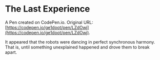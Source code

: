 # The Last Experience

A Pen created on CodePen.io. Original URL: [https://codepen.io/ge1doot/pen/LZdOwj](https://codepen.io/ge1doot/pen/LZdOwj).

It appeared that the robots were dancing in perfect synchronous harmony. That is, until something unexplained happened and drove them to break apart.